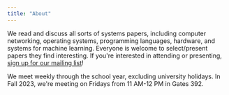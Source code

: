 ```yaml
---
title: "About"
---
```


We read and discuss all sorts of systems papers, including computer networking,
operating systems, programming languages, hardware, and systems for machine
learning.  Everyone is welcome to select/present papers they find interesting.
If you're interested in attending or presenting, [sign up for our mailing
list](https://mailman.stanford.edu/mailman/listinfo/systems_reading)!

We meet weekly through the school year, excluding university holidays.  In Fall
2023, we're meeting on Fridays from 11 AM-12 PM in Gates 392.
